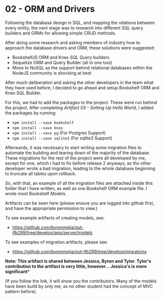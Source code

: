# 02 - ORM and Drivers

Following the database design in SQL, and mapping the relations between
every entity, the next stage was to research into different SQL query builders
and ORMs for allowing simple CRUD methods. 

After doing some research and asking members of industry how to approach the 
database drivers and ORM, these solutions were suggested:

  - BookshelfJS ORM and Knex SQL Query builders
  - Sequelize ORM and Query Builder (all in one tool)
  - Move to NoSQL as the support behind relational databases within the NodeJS
  community is shocking at best

After much deliberation and asking the other developers in the team what they have
used before, I decided to go ahead and setup Bookshelf ORM and Knex SQL Builder. 

For this, we had to add the packages to the project. These were run behind the
project. After completing *Artifact 03 - Setting Up Hello World*, I added
the packages by running:

  - `npm install --save bookshelf`
  - `npm install --save knex`
  - `npm install --save pg` (For Postgres Support)
  -  `npm install --save sqlite3` (For sqlite3 Support)

Afterwards, it was necessary to start writing some migration files to automate
the building and tearing down of the majority of the database. These migrations
for the rest of the project were all developed by me, except for one, which 
I had to fix before release 2 anyways, as the other developer wrote a bad migration,
leading to the whole database beginning to truncate all tables upon rollback.

So, with that, an example of all the migration files are attached inside this folder
that I have written, as well as one Bookshelf ORM example file. I wrote most
Bookshelf Models.

Artifacts can be seen here (please ensure you are logged into
github first, and have the appropriate permission to view.)

To see example artifacts of creating models, see:
  - https://github.com/byronmejia/qut-ifb299/tree/develop/app/server/models

To see examples of migration artifacts, please see:
  - https://github.com/byronmejia/qut-ifb299/tree/develop/migrations

**Note: This artifact is shared between Jessica, Byron and Tylor. Tylor's 
contribution to the artifact is very little, however... Jessica's is more 
significant***

(If you follow the link, it will show you the contributors. Many of the models
have been build by only me, as no other student had the concept of MVC pattern
before).
